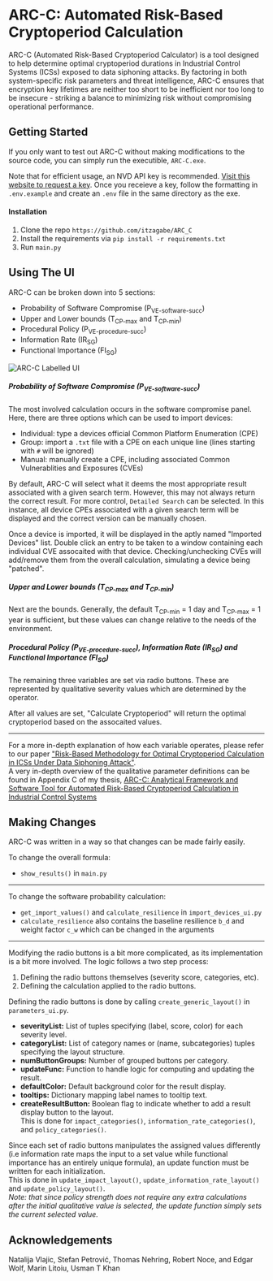 # ARC-C: Automated Risk-Based Cryptoperiod Calculation

ARC-C (Automated Risk-Based Cryptoperiod Calculator) is a tool designed to help determine optimal cryptoperiod durations in Industrial Control Systems (ICSs) exposed to data siphoning attacks. By factoring in both system-specific risk parameters and threat intelligence, ARC-C ensures that encryption key lifetimes are neither too short to be inefficient nor too long to be insecure - striking a balance to minimizing risk without compromising operational performance.

## Getting Started

If you only want to test out ARC-C without making modifications to the source code, you can simply run the executible, `ARC-C.exe`. 

Note that for efficient usage, an NVD API key is recommended. [Visit this website to request a key](https://nvd.nist.gov/developers/request-an-api-key). Once you receieve a key, follow the formatting in `.env.example` and create an `.env` file in the same directory as the exe.

#### Installation 
1. Clone the repo `https://github.com/itzagabe/ARC_C`
2. Install the requirements via `pip install -r requirements.txt`
3. Run `main.py`

## Using The UI

ARC-C can be broken down into 5 sections:  
- Probability of Software Compromise (P<sub>VE-software-succ</sub>)
- Upper and Lower bounds (T<sub>CP-max</sub> and T<sub>CP-min</sub>)
- Procedural Policy (P<sub>VE-procedure-succ</sub>)
- Information Rate (IR<sub>SG</sub>)
- Functional Importance (FI<sub>SG</sub>)

![ARC-C Labelled UI](https://github.com/user-attachments/assets/63fb3ee8-0772-4d0e-8d23-75d93096b28d)

##### Probability of Software Compromise (P<sub>VE-software-succ</sub>)

The most involved calculation occurs in the software compromise panel. Here, there are three options which can be used to import devices:  
- Individual: type a devices official Common Platform Enumeration (CPE)
- Group: import a `.txt` file with a CPE on each unique line (lines starting with `#` will be ignored)
- Manual: manually create a CPE, including associated Common Vulnerablities and Exposures (CVEs)

By default, ARC-C will select what it deems the most appropriate result associated with a given search term. However, this may not always return the correct result. For more control, `Detailed Search` can be selected. In this instance, all device CPEs associated with a given search term will be displayed and the correct version can be manually chosen.

Once a device is imported, it will be displayed in the aptly named "Imported Devices" list. Double click an entry to be taken to a window containing each individual CVE assocaited with that device. Checking/unchecking CVEs will add/remove them from the overall calculation, simulating a device being "patched".

##### Upper and Lower bounds (T<sub>CP-max</sub> and T<sub>CP-min</sub>)

Next are the bounds. Generally, the default T<sub>CP-min</sub> = 1 day and T<sub>CP-max</sub> = 1 year is sufficient, but these values can change relative to the needs of the environment.

##### Procedural Policy (P<sub>VE-procedure-succ</sub>), Information Rate (IR<sub>SG</sub>) and Functional Importance (FI<sub>SG</sub>)

The remaining three variables are set via radio buttons. These are represented by qualitative severity values which are determined by the operator.

After all values are set, "Calculate Cryptoperiod" will return the optimal cryptoperiod based on the assocaited values.

---

For a more in-depth explanation of how each variable operates, please refer to our paper ["Risk-Based Methodology for Optimal Cryptoperiod Calculation in ICSs Under Data Siphoning Attack"](https://dl.acm.org/doi/10.1145/3689930.3695203).  
A very in-depth overview of the qualitative parameter definitions can be found in Appendix C of my thesis, [ARC-C: Analytical Framework and Software Tool for Automated Risk-Based Cryptoperiod Calculation in Industrial Control Systems](https://yorkspace.library.yorku.ca/items/ffe62455-d55c-47df-a1f3-0816b86e9b9e)

## Making Changes

ARC-C was written in a way so that changes can be made fairly easily.

To change the overall formula:  
- `show_results()` in `main.py`

---

To change the software probability calculation:  
- `get_import_values()` and `calculate_resilience` in `import_devices_ui.py`
- `calculate_resilience` also contains the baseline resilience `b_d` and weight factor `c_w` which can be changed in the arguments

---

Modifying the radio buttons is a bit more complicated, as its implementation is a bit more involved. The logic follows a two step process:  
1. Defining the radio buttons themselves (severity score, categories, etc).
2. Defining the calculation applied to the radio buttons.

Defining the radio buttons is done by calling `create_generic_layout()` in `parameters_ui.py`.
- **severityList:** List of tuples specifying (label, score, color) for each 
      severity level.
- **categoryList:** List of category names or (name, subcategories) tuples 
      specifying the layout structure.
- **numButtonGroups:** Number of grouped buttons per category.
- **updateFunc:** Function to handle logic for computing and updating the result.
- **defaultColor:** Default background color for the result display.
- **tooltips:** Dictionary mapping label names to tooltip text.
- **createResultButton:** Boolean flag to indicate whether to add a result 
      display button to the layout.  
This is done for `impact_categories()`, `information_rate_categories()`, and `policy_categories()`.

Since each set of radio buttons manipulates the assigned values differently (i.e information rate maps the input to a set value while functional importance has an entirely unique formula), an update function must be written for each initialization.  
This is done in `update_impact_layout()`, `update_information_rate_layout()` and `update_policy_layout()`.  
_Note: that since policy strength does not require any extra calculations after the initial qualitative value is selected, the update function simply sets the current selected value._

## Acknowledgements

Natalija Vlajic, Stefan Petrović, Thomas Nehring, Robert Noce, and Edgar Wolf, Marin Litoiu, Usman T Khan
